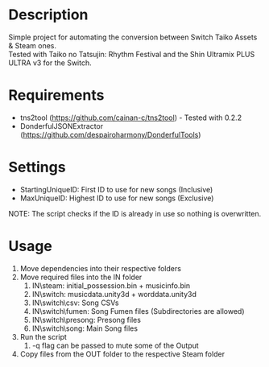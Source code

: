 # Description
Simple project for automating the conversion between Switch Taiko Assets & Steam ones.<br>
Tested with Taiko no Tatsujin: Rhythm Festival and the Shin Ultramix PLUS ULTRA v3 for the Switch.

# Requirements
- tns2tool (https://github.com/cainan-c/tns2tool) - Tested with 0.2.2
- DonderfulJSONExtractor (https://github.com/despairoharmony/DonderfulTools)

# Settings
- StartingUniqueID: First ID to use for new songs (Inclusive)
- MaxUniqueID: Highest ID to use for new songs (Exclusive)

NOTE: The script checks if the ID is already in use so nothing is overwritten.

# Usage
1. Move dependencies into their respective folders
2. Move required files into the IN folder
   1. IN\steam: initial_possession.bin + musicinfo.bin
   2. IN\switch: musicdata.unity3d + worddata.unity3d
   3. IN\switch\csv: Song CSVs
   4. IN\switch\fumen: Song Fumen files (Subdirectories are allowed)
   5. IN\switch\presong: Presong files
   6. IN\switch\song: Main Song files
3. Run the script
   1. -q flag can be passed to mute some of the Output
4. Copy files from the OUT folder to the respective Steam folder